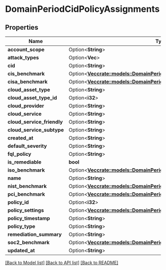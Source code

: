 # DomainPeriodCidPolicyAssignments

## Properties

Name | Type | Description | Notes
------------ | ------------- | ------------- | -------------
**account_scope** | Option<**String**> |  | [optional]
**attack_types** | Option<**Vec<String>**> |  | [optional]
**cid** | Option<**String**> |  | [optional]
**cis_benchmark** | Option<[**Vec<crate::models::DomainPeriodBenchmark>**](domain.Benchmark.md)> |  | [optional]
**cisa_benchmark** | Option<[**Vec<crate::models::DomainPeriodBenchmark>**](domain.Benchmark.md)> |  | [optional]
**cloud_asset_type** | Option<**String**> |  | [optional]
**cloud_asset_type_id** | Option<**i32**> |  | [optional]
**cloud_provider** | Option<**String**> |  | [optional]
**cloud_service** | Option<**String**> |  | [optional]
**cloud_service_friendly** | Option<**String**> |  | [optional]
**cloud_service_subtype** | Option<**String**> |  | [optional]
**created_at** | Option<**String**> |  | [optional]
**default_severity** | Option<**String**> |  | [optional]
**fql_policy** | Option<**String**> |  | [optional]
**is_remediable** | **bool** |  |
**iso_benchmark** | Option<[**Vec<crate::models::DomainPeriodBenchmark>**](domain.Benchmark.md)> |  | [optional]
**name** | Option<**String**> |  | [optional]
**nist_benchmark** | Option<[**Vec<crate::models::DomainPeriodBenchmark>**](domain.Benchmark.md)> |  | [optional]
**pci_benchmark** | Option<[**Vec<crate::models::DomainPeriodBenchmark>**](domain.Benchmark.md)> |  | [optional]
**policy_id** | Option<**i32**> |  | [optional]
**policy_settings** | Option<[**Vec<crate::models::DomainPeriodPolicySettingByAccountAndRegion>**](domain.PolicySettingByAccountAndRegion.md)> |  | [optional]
**policy_timestamp** | Option<**String**> |  | [optional]
**policy_type** | Option<**String**> |  | [optional]
**remediation_summary** | Option<**String**> |  | [optional]
**soc2_benchmark** | Option<[**Vec<crate::models::DomainPeriodBenchmark>**](domain.Benchmark.md)> |  | [optional]
**updated_at** | Option<**String**> |  | [optional]

[[Back to Model list]](../README.md#documentation-for-models) [[Back to API list]](../README.md#documentation-for-api-endpoints) [[Back to README]](../README.md)
